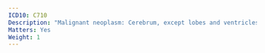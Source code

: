 ```yaml
---
ICD10: C710
Description: "Malignant neoplasm: Cerebrum, except lobes and ventricles"
Matters: Yes
Weight: 1
---
```


